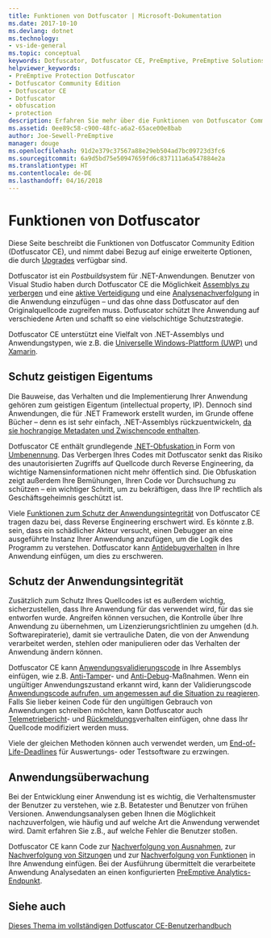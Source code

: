 ```yaml
---
title: Funktionen von Dotfuscator | Microsoft-Dokumentation
ms.date: 2017-10-10
ms.devlang: dotnet
ms.technology:
- vs-ide-general
ms.topic: conceptual
keywords: Dotfuscator, Dotfuscator CE, PreEmptive, PreEmptive Solutions, PreEmptive Protection, Schutz, community edition, Obfuskation, .NET, kostenlos, Visual Studio 2017
helpviewer_keywords:
- PreEmptive Protection Dotfuscator
- Dotfuscator Community Edition
- Dotfuscator CE
- Dotfuscator
- obfuscation
- protection
description: Erfahren Sie mehr über die Funktionen von Dotfuscator Community Edition, das in Visual Studio 2017 enthalten und kostenlos ist.
ms.assetid: 0ee89c58-c900-48fc-a6a2-65ace00e8bab
author: Joe-Sewell-PreEmptive
manager: douge
ms.openlocfilehash: 91d2e379c37567a88e29eb504ad7bc09723d3fc6
ms.sourcegitcommit: 6a9d5bd75e50947659fd6c837111a6a547884e2a
ms.translationtype: HT
ms.contentlocale: de-DE
ms.lasthandoff: 04/16/2018
---
```

# <a name="capabilities-of-dotfuscator"></a>Funktionen von Dotfuscator

Diese Seite beschreibt die Funktionen von Dotfuscator Community Edition (Dotfuscator CE), und nimmt dabei Bezug auf einige erweiterte Optionen, die durch [Upgrades][upgrades] verfügbar sind.

Dotfuscator ist ein *Postbuild*system für .NET-Anwendungen.
Benutzer von Visual Studio haben durch Dotfuscator CE die Möglichkeit [Assemblys zu verbergen][obfuscation] und eine [aktive Verteidigung][checks] und eine [Analysenachverfolgung][analytics] in die Anwendung einzufügen – und das ohne dass Dotfuscator auf den Originalquellcode zugreifen muss.
Dotfuscator schützt Ihre Anwendung auf verschiedene Arten und schafft so eine vielschichtige Schutzstrategie.

Dotfuscator CE unterstützt eine Vielfalt von .NET-Assemblys und Anwendungstypen, wie z.B. die [Universelle Windows-Plattform (UWP)][uwp] und [Xamarin][xamarin].

## <a name="intellectual-property-protection"></a>Schutz geistigen Eigentums

Die Bauweise, das Verhalten und die Implementierung Ihrer Anwendung gehören zum geistigen Eigentum (intellectual property, IP).
Dennoch sind Anwendungen, die für .NET Framework erstellt wurden, im Grunde offene Bücher – denn es ist sehr einfach, .NET-Assemblys rückzuentwickeln, [da sie hochrangige Metadaten und Zwischencode enthalten][assemblies].

Dotfuscator CE enthält grundlegende [.NET-Obfuskation ][obfuscation] in Form von [Umbenennung][renaming].
Das Verbergen Ihres Codes mit Dotfuscator senkt das Risiko des unautorisierten Zugriffs auf Quellcode durch Reverse Engineering, da wichtige Namensinformationen nicht mehr öffentlich sind.
Die Obfuskation zeigt außerdem Ihre Bemühungen, Ihren Code vor Durchsuchung zu schützen – ein wichtiger Schritt, um zu bekräftigen, dass Ihre IP rechtlich als Geschäftsgeheimnis geschützt ist.

Viele [Funktionen zum Schutz der Anwendungsintegrität](#application-integrity-protection) von Dotfuscator CE tragen dazu bei, dass Reverse Engineering erschwert wird.
Es könnte z.B. sein, dass ein schädlicher Akteur versucht, einen Debugger an eine ausgeführte Instanz Ihrer Anwendung anzufügen, um die Logik des Programm zu verstehen.
Dotfuscator kann [Antidebugverhalten][debug] in Ihre Anwendung einfügen, um dies zu erschweren.

## <a name="application-integrity-protection"></a>Schutz der Anwendungsintegrität

Zusätzlich zum Schutz Ihres Quellcodes ist es außerdem wichtig, sicherzustellen, dass Ihre Anwendung für das verwendet wird, für das sie entworfen wurde.
Angreifen können versuchen, die Kontrolle über Ihre Anwendung zu übernehmen, um Lizenzierungsrichtlinien zu umgehen (d.h. Softwarepiraterie), damit sie vertrauliche Daten, die von der Anwendung verarbeitet werden, stehlen oder manipulieren oder das Verhalten der Anwendung ändern können.

Dotfuscator CE kann [Anwendungsvalidierungscode][checks] in Ihre Assemblys einfügen, wie z.B. [Anti-Tamper][tamper]- und [Anti-Debug][debug]-Maßnahmen.
Wenn ein ungültiger Anwendungszustand erkannt wird, kann der Validierungscode [Anwendungscode aufrufen, um angemessen auf die Situation zu reagieren][check-app].
Falls Sie lieber keinen Code für den ungültigen Gebrauch von Anwendungen schreiben möchten, kann Dotfuscator auch [Telemetriebericht][check-telemetry]- und [Rückmeldungs][check-action]verhalten einfügen, ohne dass Ihr Quellcode modifiziert werden muss.

Viele der gleichen Methoden können auch verwendet werden, um [End-of-Life-Deadlines][shelflife] für Auswertungs- oder Testsoftware zu erzwingen.

## <a name="application-monitoring"></a>Anwendungsüberwachung

Bei der Entwicklung einer Anwendung ist es wichtig, die Verhaltensmuster der Benutzer zu verstehen, wie z.B. Betatester und Benutzer von frühen Versionen.
Anwendungsanalysen geben Ihnen die Möglichkeit nachzuverfolgen, wie häufig und auf welche Art die Anwendung verwendet wird. Damit erfahren Sie z.B., auf welche Fehler die Benutzer stoßen.

Dotfuscator CE kann Code zur [Nachverfolgung von Ausnahmen][exceptions], zur [Nachverfolgung von Sitzungen][sessions] und zur [Nachverfolgung von Funktionen][features] in Ihre Anwendung einfügen.
Bei der Ausführung übermittelt die verarbeitete Anwendung Analysedaten an einen konfigurierten [PreEmptive Analytics-Endpunkt][endpoints].

## <a name="see-also"></a>Siehe auch

[Dieses Thema im vollständigen Dotfuscator CE-Benutzerhandbuch][full]

<!-- Copyright © 2017 PreEmptive Solutions, LLC -->

[assemblies]: https://docs.microsoft.com/en-us/dotnet/standard/assembly-format
[uwp]: https://www.preemptive.com/blog/article/856-uwp-applications-in-dotfuscator-ce/91-dotfuscator-ce
[xamarin]: https://www.preemptive.com/obfuscating-xamarin-with-dotfuscator

[upgrades]: upgrades.md

[obfuscation]: https://www.preemptive.com/dotfuscator/ce/docs/help/obfuscation_overview.html
[renaming]: https://www.preemptive.com/dotfuscator/ce/docs/help/obfuscation_renaming.html

[analytics]: https://www.preemptive.com/dotfuscator/ce/docs/help/instrumentation_overview.html
[endpoints]: https://www.preemptive.com/dotfuscator/ce/docs/help/instrumentation_overview.html#endpoints

[checks]: https://www.preemptive.com/dotfuscator/ce/docs/help/checks_overview.html
[check-app]: https://www.preemptive.com/dotfuscator/ce/docs/help/checks_overview.html#app-notification
[check-action]: https://www.preemptive.com/dotfuscator/ce/docs/help/checks_overview.html#action

[tamper]: https://www.preemptive.com/dotfuscator/ce/docs/help/checks_tamper.html
[debug]: https://www.preemptive.com/dotfuscator/ce/docs/help/checks_debug.html
[shelflife]: https://www.preemptive.com/dotfuscator/ce/docs/help/checks_shelflife.html
[exceptions]: https://www.preemptive.com/dotfuscator/ce/docs/help/instrumentation_exceptions.html
[sessions]: https://www.preemptive.com/dotfuscator/ce/docs/help/instrumentation_sessions.html
[features]: https://www.preemptive.com/dotfuscator/ce/docs/help/instrumentation_features.html
[check-telemetry]: https://www.preemptive.com/dotfuscator/ce/docs/help/instrumentation_checks.html

[full]: https://www.preemptive.com/dotfuscator/ce/docs/help/intro_capabilities.html
